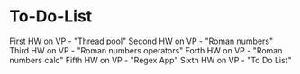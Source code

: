 # To-Do-List

First HW on VP - "Thread pool"
Second HW on VP - "Roman numbers"
Third HW on VP - "Roman numbers operators"
Forth HW on VP - "Roman numbers calc"
Fifth HW on VP - "Regex App"
Sixth HW on VP - "To Do List"
